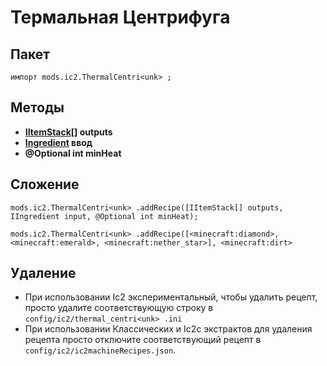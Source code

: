 # Термальная Центрифуга

## Пакет

`импорт mods.ic2.ThermalCentri<unk> ;`

## Методы

- **[IItemStack](/Vanilla/Items/IItemStack/)[] outputs**
- **[Ingredient](/Vanilla/Variable_Types/IIngredient/) ввод**
- **@Optional int minHeat**

## Сложение

```zenscript
mods.ic2.ThermalCentri<unk> .addRecipe([IItemStack[] outputs, IIngredient input, @Optional int minHeat);

mods.ic2.ThermalCentri<unk> .addRecipe([<minecraft:diamond>, <minecraft:emerald>, <minecraft:nether_star>], <minecraft:dirt>
```

## Удаление

- При использовании Ic2 экспериментальный, чтобы удалить рецепт, просто удалите соответствующую строку в `config/ic2/thermal_centri<unk> .ini`
- При использовании Классических и Ic2c экстрактов для удаления рецепта просто отключите соответствующий рецепт в `config/ic2/ic2machineRecipes.json`.